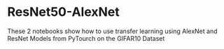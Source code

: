 # ResNet50-AlexNet
These 2 notebooks show how to use transfer learning using AlexNet and ResNet Models from PyTourch on the GIFAR10 Dataset
